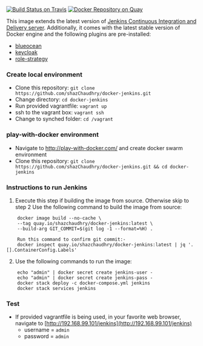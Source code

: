 [![Build Status on Travis](https://travis-ci.org/shazChaudhry/docker-jenkins.svg?branch=master "CI build on Travis")](https://travis-ci.org/shazChaudhry/docker-jenkins)
[![Docker Repository on Quay](https://quay.io/repository/shazchaudhry/docker-jenkins/status "Docker Repository on Quay")](https://quay.io/repository/shazchaudhry/docker-jenkins)

This image extends the latest version of [Jenkins Continuous Integration and Delivery server](https://hub.docker.com/r/jenkins/jenkins/). Additionally, it comes with the latest stable version of Docker engine and the following plugins are pre-installed:
- [blueocean](https://wiki.jenkins-ci.org/display/JENKINS/Blue+Ocean+Plugin "Blue Ocean")
- [keycloak](https://wiki.jenkins-ci.org/display/JENKINS/keycloak-plugin "Keycloak Authentication")
- [role-strategy](https://plugins.jenkins.io/role-strategy "Role-based Authorization Strategy")


### Create local environment
- Clone this repository: `git clone https://github.com/shazChaudhry/docker-jenkins.git`
- Change directory: `cd docker-jenkins`
- Run provided vagrantfile: `vagrant up`
- ssh to the vagrant box: `vagrant ssh`
- Change to synched folder: `cd /vagrant`

### play-with-docker environment
- Navigate to http://play-with-docker.com/ and create docker swarm environment
- Clone this repository: `git clone https://github.com/shazChaudhry/docker-jenkins.git && cd docker-jenkins`

### Instructions to run Jenkins
1) Execute this step if building the image from source. Otherwise skip to step 2
Use the following command to build the image from source:
```
    docker image build --no-cache \
    --tag quay.io/shazchaudhry/docker-jenkins:latest \
    --build-arg GIT_COMMIT=$(git log -1 --format=%H) .

    Run this command to confirm git commit:-
    docker inspect quay.io/shazchaudhry/docker-jenkins:latest | jq '.[].ContainerConfig.Labels'
```
2) Use the following commands to run the image:
```
    echo "admin" | docker secret create jenkins-user -
    echo "admin" | docker secret create jenkins-pass -
    docker stack deploy -c docker-compose.yml jenkins
    docker stack services jenkins
```

### Test
- If provided vagrantfile is being used, in your favorite web browser, navigate to [http://192.168.99.101/jenkins](http://192.168.99.101/jenkins)
  - username = `admin`
  - password = `admin`
